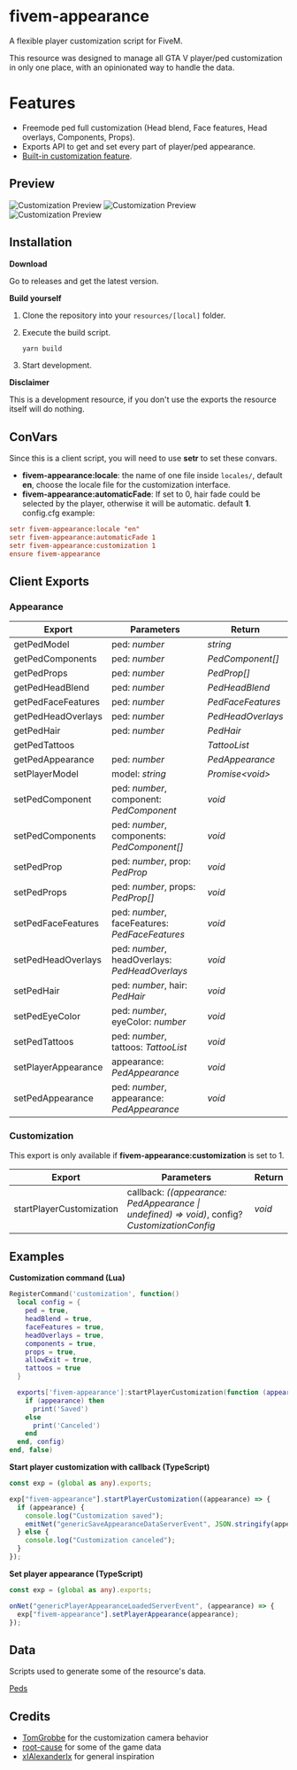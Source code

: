 # fivem-appearance

A flexible player customization script for FiveM.

This resource was designed to manage all GTA V player/ped customization in only one place, with an opinionated way to handle the data.

# Features

- Freemode ped full customization (Head blend, Face features, Head overlays, Components, Props).
- Exports API to get and set every part of player/ped appearance.
- [Built-in customization feature](https://streamable.com/t59gdt "Preview").

## Preview

![Customization Preview](https://imgur.com/VgNAvgC.png "Customization Preview")
![Customization Preview](https://i.imgur.com/wzY7XNu.png "Customization Preview")
![Customization Preview](https://imgur.com/B0m6g6q.png "Customization Preview")

## Installation

**Download**

Go to releases and get the latest version.

**Build yourself**

1. Clone the repository into your `resources/[local]` folder.
2. Execute the build script.

   ```bash
   yarn build
   ```

3. Start development.

**Disclaimer**

This is a development resource, if you don't use the exports the resource itself will do nothing.

## ConVars

Since this is a client script, you will need to use **setr** to set these convars.

- **fivem-appearance:locale**: the name of one file inside `locales/`, default **en**, choose the locale file for the customization interface.
- **fivem-appearance:automaticFade**: If set to 0, hair fade could be selected by the player, otherwise it will be automatic. default **1**.
  config.cfg example:

```cfg
setr fivem-appearance:locale "en"
setr fivem-appearance:automaticFade 1
setr fivem-appearance:customization 1
ensure fivem-appearance
```

## Client Exports

### Appearance

| Export              | Parameters                                     | Return            |
| ------------------- | ---------------------------------------------- | ----------------- |
| getPedModel         | ped: _number_                                  | _string_          |
| getPedComponents    | ped: _number_                                  | _PedComponent[]_  |
| getPedProps         | ped: _number_                                  | _PedProp[]_       |
| getPedHeadBlend     | ped: _number_                                  | _PedHeadBlend_    |
| getPedFaceFeatures  | ped: _number_                                  | _PedFaceFeatures_ |
| getPedHeadOverlays  | ped: _number_                                  | _PedHeadOverlays_ |
| getPedHair          | ped: _number_                                  | _PedHair_         |
| getPedTattoos       |                                                | _TattooList_      |
| getPedAppearance    | ped: _number_                                  | _PedAppearance_   |
| setPlayerModel      | model: _string_                                | _Promise\<void\>_ |
| setPedComponent     | ped: _number_, component: _PedComponent_       | _void_            |
| setPedComponents    | ped: _number_, components: _PedComponent[]_    | _void_            |
| setPedProp          | ped: _number_, prop: _PedProp_                 | _void_            |
| setPedProps         | ped: _number_, props: _PedProp[]_              | _void_            |
| setPedFaceFeatures  | ped: _number_, faceFeatures: _PedFaceFeatures_ | _void_            |
| setPedHeadOverlays  | ped: _number_, headOverlays: _PedHeadOverlays_ | _void_            |
| setPedHair          | ped: _number_, hair: _PedHair_                 | _void_            |
| setPedEyeColor      | ped: _number_, eyeColor: _number_              | _void_            |
| setPedTattoos       | ped: _number_, tattoos: _TattooList_           | _void_            |
| setPlayerAppearance | appearance: _PedAppearance_                    | _void_            |
| setPedAppearance    | ped: _number_, appearance: _PedAppearance_     | _void_            |

### Customization

This export is only available if **fivem-appearance:customization** is set to 1.

| Export                   | Parameters                                                                                    | Return |
| ------------------------ | --------------------------------------------------------------------------------------------- | ------ |
| startPlayerCustomization | callback: _((appearance: PedAppearance \| undefined) => void)_, config? _CustomizationConfig_ | _void_ |

## Examples

**Customization command (Lua)**

```lua
RegisterCommand('customization', function()
  local config = {
    ped = true,
    headBlend = true,
    faceFeatures = true,
    headOverlays = true,
    components = true,
    props = true,
    allowExit = true,
    tattoos = true
  }

  exports['fivem-appearance']:startPlayerCustomization(function (appearance)
    if (appearance) then
      print('Saved')
    else
      print('Canceled')
    end
  end, config)
end, false)
```

**Start player customization with callback (TypeScript)**

```typescript
const exp = (global as any).exports;

exp["fivem-appearance"].startPlayerCustomization((appearance) => {
  if (appearance) {
    console.log("Customization saved");
    emitNet("genericSaveAppearanceDataServerEvent", JSON.stringify(appearance));
  } else {
    console.log("Customization canceled");
  }
});
```

**Set player appearance (TypeScript)**

```typescript
const exp = (global as any).exports;

onNet("genericPlayerAppearanceLoadedServerEvent", (appearance) => {
  exp["fivem-appearance"].setPlayerAppearance(appearance);
});
```

## Data

Scripts used to generate some of the resource's data.

[Peds](https://gist.github.com/snakewiz/b37a18e92cc0b112ce0fa57b1096b96b "Gist")

## Credits

- [TomGrobbe](https://github.com/TomGrobbe) for the customization camera behavior
- [root-cause](https://github.com/root-cause) for some of the game data
- [xIAlexanderIx](https://github.com/xIAlexanderIx) for general inspiration
